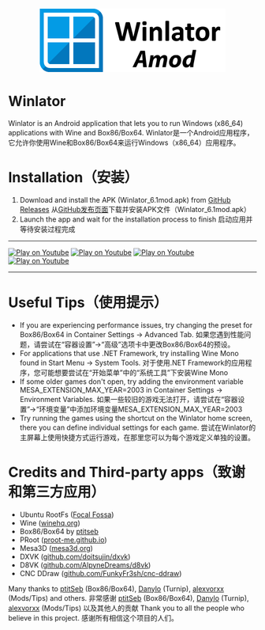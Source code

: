 <p align="center">
	<img src="logo.png" width="376" height="128" alt="Winlator Logo" />  
</p>

# Winlator

Winlator is an Android application that lets you to run Windows (x86_64) applications with Wine and Box86/Box64.
Winlator是一个Android应用程序，它允许你使用Wine和Box86/Box64来运行Windows（x86_64）应用程序。

# Installation（安装）

1. Download and install the APK (Winlator_6.1mod.apk) from [GitHub Releases](https://github.com/afeimod/winlator-mod/releases)
   从[GitHub发布页面](https://github.com/afeimod/winlator-mod/releases)下载并安装APK文件（Winlator_6.1mod.apk）
2. Launch the app and wait for the installation process to finish
   启动应用并等待安装过程完成

----

[![Play on Youtube](https://img.youtube.com/vi/8PKhmT7B3Xo/1.jpg)](https://www.youtube.com/watch?v=8PKhmT7B3Xo)
[![Play on Youtube](https://img.youtube.com/vi/9E4wnKf2OsI/2.jpg)](https://www.youtube.com/watch?v=9E4wnKf2OsI)
[![Play on Youtube](https://img.youtube.com/vi/czEn4uT3Ja8/2.jpg)](https://www.youtube.com/watch?v=czEn4uT3Ja8)
[![Play on Youtube](https://img.youtube.com/vi/eD36nxfT_Z0/2.jpg)](https://www.youtube.com/watch?v=eD36nxfT_Z0)

----

# Useful Tips（使用提示）

- If you are experiencing performance issues, try changing the preset for Box86/Box64 in Container Settings -> Advanced Tab.
  如果您遇到性能问题，请尝试在“容器设置”->“高级”选项卡中更改Box86/Box64的预设。
- For applications that use .NET Framework, try installing Wine Mono found in Start Menu -> System Tools.
  对于使用.NET Framework的应用程序，您可能想要尝试在“开始菜单”中的“系统工具”下安装Wine Mono
- If some older games don't open, try adding the environment variable MESA_EXTENSION_MAX_YEAR=2003 in Container Settings -> Environment Variables.
  如果一些较旧的游戏无法打开，请尝试在“容器设置”->“环境变量”中添加环境变量MESA_EXTENSION_MAX_YEAR=2003
- Try running the games using the shortcut on the Winlator home screen, there you can define individual settings for each game.
  尝试在Winlator的主屏幕上使用快捷方式运行游戏，在那里您可以为每个游戏定义单独的设置。

# Credits and Third-party apps（致谢和第三方应用）
- Ubuntu RootFs ([Focal Fossa](https://releases.ubuntu.com/focal))
- Wine ([winehq.org](https://www.winehq.org/))
- Box86/Box64 by [ptitseb](https://github.com/ptitSeb)
- PRoot ([proot-me.github.io](https://proot-me.github.io))
- Mesa3D ([mesa3d.org](https://www.mesa3d.org))
- DXVK ([github.com/doitsujin/dxvk](https://github.com/doitsujin/dxvk))
- D8VK ([github.com/AlpyneDreams/d8vk](https://github.com/AlpyneDreams/d8vk))
- CNC DDraw ([github.com/FunkyFr3sh/cnc-ddraw](https://github.com/FunkyFr3sh/cnc-ddraw))

Many thanks to [ptitSeb](https://github.com/ptitSeb) (Box86/Box64), [Danylo](https://blogs.igalia.com/dpiliaiev/tags/mesa/) (Turnip), [alexvorxx](https://github.com/alexvorxx) (Mods/Tips) and others.
非常感谢 [ptitSeb](https://github.com/ptitSeb) (Box86/Box64), [Danylo](https://blogs.igalia.com/dpiliaiev/tags/mesa/) (Turnip), [alexvorxx](https://github.com/alexvorxx) (Mods/Tips) 以及其他人的贡献
Thank you to all the people who believe in this project.
感谢所有相信这个项目的人们。
